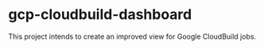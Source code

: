 # gcp-cloudbuild-dashboard
This project intends to create an improved view for Google CloudBuild jobs.
